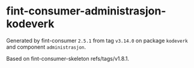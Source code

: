 # fint-consumer-administrasjon-kodeverk

Generated by fint-consumer `2.5.1` from tag `v3.14.0` on package `kodeverk` and component `administrasjon`.

Based on fint-consumer-skeleton refs/tags/v1.8.1.
